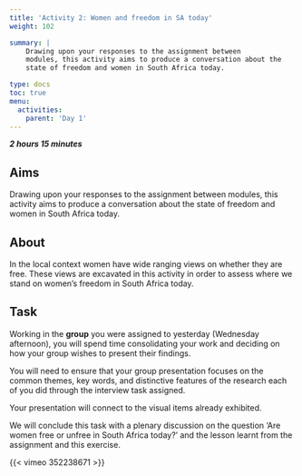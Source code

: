 ```yaml
---
title: 'Activity 2: Women and freedom in SA today'
weight: 102

summary: |
    Drawing upon your responses to the assignment between
    modules, this activity aims to produce a conversation about the
    state of freedom and women in South Africa today.

type: docs
toc: true
menu:
  activities:
    parent: 'Day 1'
---
```


***2 hours 15 minutes***

## Aims

Drawing upon your responses to the assignment between
modules, this activity aims to produce a conversation about the
state of freedom and women in South Africa today.

## About

In the local context women have wide ranging views on whether
they are free. These views are excavated in this activity in order
to assess where we stand on women’s freedom in South Africa
today.

## Task

Working in the **group** you were assigned to yesterday
(Wednesday afternoon), you will spend time consolidating your
work and deciding on how your group wishes to present their
findings.

You will need to ensure that your group presentation focuses on
the common themes, key words, and distinctive features of the
research each of you did through the interview task assigned.

Your presentation will connect to the visual items already
exhibited.

We will conclude this task with a plenary discussion on the
question ‘Are women free or unfree in South Africa today?’ and
the lesson learnt from the assignment and this exercise.

{{< vimeo 352238671 >}} <!-- #FeminismAndFreedom: Activity Two - Women and freedom in SA today -->
